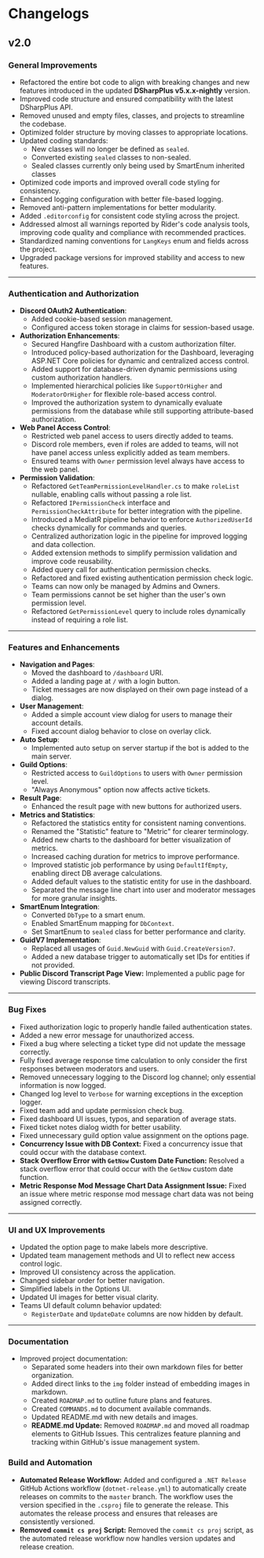 # **Changelogs**

## **v2.0**

### **General Improvements**

- Refactored the entire bot code to align with breaking changes and new features introduced in the updated **DSharpPlus v5.x.x-nightly** version.
- Improved code structure and ensured compatibility with the latest DSharpPlus API.
- Removed unused and empty files, classes, and projects to streamline the codebase.
- Optimized folder structure by moving classes to appropriate locations.
- Updated coding standards:
  - New classes will no longer be defined as `sealed`.
  - Converted existing `sealed` classes to non-sealed.
  - Sealed classes currently only being used by SmartEnum inherited classes
- Optimized code imports and improved overall code styling for consistency.
- Enhanced logging configuration with better file-based logging.
- Removed anti-pattern implementations for better modularity.
- Added `.editorconfig` for consistent code styling across the project.
- Addressed almost all warnings reported by Rider's code analysis tools, improving code quality and compliance with recommended practices.
- Standardized naming conventions for `LangKeys` enum and fields across the project.
- Upgraded package versions for improved stability and access to new features.

---

### **Authentication and Authorization**

- **Discord OAuth2 Authentication**:
  - Added cookie-based session management.
  - Configured access token storage in claims for session-based usage.
- **Authorization Enhancements**:
  - Secured Hangfire Dashboard with a custom authorization filter.
  - Introduced policy-based authorization for the Dashboard, leveraging ASP.NET Core policies for dynamic and centralized access control.
  - Added support for database-driven dynamic permissions using custom authorization handlers.
  - Implemented hierarchical policies like `SupportOrHigher` and `ModeratorOrHigher` for flexible role-based access control.
  - Improved the authorization system to dynamically evaluate permissions from the database while still supporting attribute-based authorization.
- **Web Panel Access Control**:
  - Restricted web panel access to users directly added to teams.
  - Discord role members, even if roles are added to teams, will not have panel access unless explicitly added as team members.
  - Ensured teams with `Owner` permission level always have access to the web panel.
- **Permission Validation**:
  - Refactored `GetTeamPermissionLevelHandler.cs` to make `roleList` nullable, enabling calls without passing a role list.
  - Refactored `IPermissionCheck` interface and `PermissionCheckAttribute` for better integration with the pipeline.
  - Introduced a MediatR pipeline behavior to enforce `AuthorizedUserId` checks dynamically for commands and queries.
  - Centralized authorization logic in the pipeline for improved logging and data collection.
  - Added extension methods to simplify permission validation and improve code reusability.
  - Added query call for authentication permission checks.
  - Refactored and fixed existing authentication permission check logic.
  - Teams can now only be managed by Admins and Owners.
  - Team permissions cannot be set higher than the user's own permission level.
  - Refactored `GetPermissionLevel` query to include roles dynamically instead of requiring a role list.

---

### **Features and Enhancements**

- **Navigation and Pages**:
  - Moved the dashboard to `/dashboard` URI.
  - Added a landing page at `/` with a login button.
  - Ticket messages are now displayed on their own page instead of a dialog.
- **User Management**:
  - Added a simple account view dialog for users to manage their account details.
  - Fixed account dialog behavior to close on overlay click.
- **Auto Setup**:
  - Implemented auto setup on server startup if the bot is added to the main server.
- **Guild Options**:
  - Restricted access to `GuildOptions` to users with `Owner` permission level.
  - "Always Anonymous" option now affects active tickets.
- **Result Page**:
  - Enhanced the result page with new buttons for authorized users.
- **Metrics and Statistics**:
  - Refactored the statistics entity for consistent naming conventions.
  - Renamed the "Statistic" feature to "Metric" for clearer terminology.
  - Added new charts to the dashboard for better visualization of metrics.
  - Increased caching duration for metrics to improve performance.
  - Improved statistic job performance by using `DefaultIfEmpty`, enabling direct DB average calculations.
  - Added default values to the statistic entity for use in the dashboard.
  - Separated the message line chart into user and moderator messages for more granular insights.
- **SmartEnum Integration**:
  - Converted `DbType` to a smart enum.
  - Enabled SmartEnum mapping for `DbContext`.
  - Set SmartEnum to `sealed` class for better performance and clarity.
- **GuidV7 Implementation**:
  - Replaced all usages of `Guid.NewGuid` with `Guid.CreateVersion7`.
  - Added a new database trigger to automatically set IDs for entities if not provided.
- **Public Discord Transcript Page View:** Implemented a public page for viewing Discord transcripts.

---

### **Bug Fixes**

- Fixed authorization logic to properly handle failed authentication states.
- Added a new error message for unauthorized access.
- Fixed a bug where selecting a ticket type did not update the message correctly.
- Fully fixed average response time calculation to only consider the first responses between moderators and users.
- Removed unnecessary logging to the Discord log channel; only essential information is now logged.
- Changed log level to `Verbose` for warning exceptions in the exception logger.
- Fixed team add and update permission check bug.
- Fixed dashboard UI issues, typos, and separation of average stats.
- Fixed ticket notes dialog width for better usability.
- Fixed unnecessary guild option value assignment on the options page.
- **Concurrency Issue with DB Context:** Fixed a concurrency issue that could occur with the database context.
- **Stack Overflow Error with `GetNow` Custom Date Function:** Resolved a stack overflow error that could occur with the `GetNow` custom date function.
- **Metric Response Mod Message Chart Data Assignment Issue:** Fixed an issue where metric response mod message chart data was not being assigned correctly.

---

### **UI and UX Improvements**

- Updated the option page to make labels more descriptive.
- Updated team management methods and UI to reflect new access control logic.
- Improved UI consistency across the application.
- Changed sidebar order for better navigation.
- Simplified labels in the Options UI.
- Updated UI images for better visual clarity.
- Teams UI default column behavior updated:
  - `RegisterDate` and `UpdateDate` columns are now hidden by default.

---

### **Documentation**

- Improved project documentation:
  - Separated some headers into their own markdown files for better organization.
  - Added direct links to the `img` folder instead of embedding images in markdown.
  - Created `ROADMAP.md` to outline future plans and features.
  - Created `COMMANDS.md` to document available commands.
  - Updated README.md with new details and images.
  - **README.md Update:** Removed `ROADMAP.md` and moved all roadmap elements to GitHub Issues. This centralizes feature planning and tracking within GitHub's issue management system.

### **Build and Automation**

- **Automated Release Workflow:** Added and configured a `.NET Release` GitHub Actions workflow (`dotnet-release.yml`) to automatically create releases on commits to the `master` branch. The workflow uses the version specified in the `.csproj` file to generate the release. This automates the release process and ensures that releases are consistently versioned.
- **Removed `commit cs proj` Script:** Removed the `commit cs proj` script, as the automated release workflow now handles version updates and release creation.